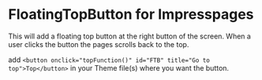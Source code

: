 # FloatingTopButton for Impresspages
This will add a floating top button at the right button of the screen.
When a user clicks the button the pages scrolls back to the top.

add 
```<button onclick="topFunction()" id="FTB" title="Go to top">Top</button>```
in your Theme file(s) where you want the button.

